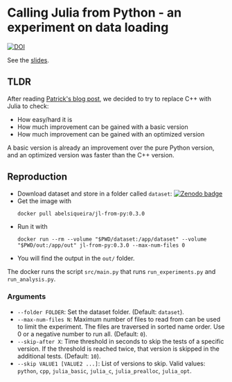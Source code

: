 # Calling Julia from Python - an experiment on data loading

[![DOI](https://zenodo.org/badge/DOI/10.5281/zenodo.5708268.svg)](https://doi.org/10.5281/zenodo.5708268)

See the [slides](slides).

## TLDR

After reading [Patrick's blog post][patrick], we decided to try to replace C++ with Julia to check:
- How easy/hard it is
- How much improvement can be gained with a basic version
- How much improvement can be gained with an optimized version

A basic version is already an improvement over the pure Python version, and an optimized version was faster than the C++ version.

## Reproduction



- Download dataset and store in a folder called `dataset`: [![Zenodo badge][dataset-badge]][dataset]
- Get the image with
  ```
  docker pull abelsiqueira/jl-from-py:0.3.0
  ```
- Run it with
  ```
  docker run --rm --volume "$PWD/dataset:/app/dataset" --volume "$PWD/out:/app/out" jl-from-py:0.3.0 --max-num-files 0
  ```
- You will find the output in the `out/` folder.

The docker runs the script `src/main.py` that runs `run_experiments.py` and `run_analysis.py`.

### Arguments

- `--folder FOLDER`: Set the dataset folder. (Default: `dataset`).
- `--max-num-files N`: Maximum number of files to read from can be used to limit the experiment. The files are traversed in sorted name order. Use 0 or a negative number to run all. (Default: `0`).
- `--skip-after X`: Time threshold in seconds to skip the tests of a specific version. If the threshold is reached twice, that version is skipped in the additional tests. (Default: `10`).
- `--skip VALUE1 [VALUE2 ...]`: List of versions to skip. Valid values: `python`, `cpp`, `julia_basic`, `julia_c`, `julia_prealloc`, `julia_opt`.

[patrick]: https://blog.esciencecenter.nl/irregular-data-in-pandas-using-c-88ce311cb9ef
[dataset]: https://zenodo.org/record/5816746
[dataset-badge]: https://zenodo.org/badge/DOI/10.5281/zenodo.5816746.svg
